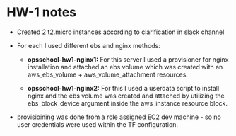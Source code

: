 # HW-1 notes
* Created 2 t2.micro instances according to clarification in slack channel
* For each I used different ebs and nginx methods:

  * **opsschool-hw1-nginx1:** For this server I used a provisioner for nginx installation and attached an ebs volume which was created with an aws_ebs_volume + aws_volume_attachment resources.

  * **opsschool-hw1-nginx2:** For this I used a userdata script to install nginx and the ebs volume was created and attached by utilizing the ebs_block_device argument inside the aws_instance resource block.

* provisioining was done from a role assigned EC2 dev machine - so no user credentials were used within the TF configuration.